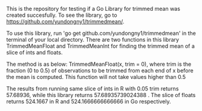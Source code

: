 This is the repository for testing if a Go Library for trimmed mean was created succesfully. To see the library, go to https://github.com/yundongny1/trimmedmean/.

To use this library, run 'go get github.com/yundongny1/trimmedmean' in the terminal of your local directory. There are two functions in this library TrimmedMeanFloat and TrimmedMeanInt for finding the trimmed mean of a slice of ints and floats. 

The method is as below:
TrimmedMeanFloat(x, trim = 0), where trim is the fraction (0 to 0.5) of observations to be trimmed from each end of x before the mean is computed. This function will not take values higher than 0.5

The results from running same slice of ints in R with 0.05 trim returns 57.68936, while this library returns 57.68935739024388 <nil>. The slice of floats returns 524.1667 in R and 524.1666666666666 <nil> in Go respectively.
